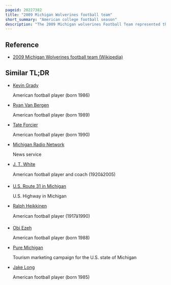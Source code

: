 ```yaml
---
pageid: 20227382
title: "2009 Michigan Wolverines football team"
short_summary: "American college football season"
description: "The 2009 Michigan wolverines Football Team represented the University of Michigan in the Fbs Season of ncaa Division I in 2009. They played their Home Games at Michigan Stadium in Ann Arbor, Michigan and competed in the Big Ten Conference. The Team attempted to rebound from its worst Season in its 130-year Football History and succeeded at first, starting the Season 4–0 and earning a No. 20 Ranking in the Polls. Over the final eight Games the Wolverines went 1–7 however, ending the Season with a 5–7 Record and failing to qualify for a Bowl Game for the second straight Year. 2008 and 2009 were Michigan's first back-to-back Sub-. 500 Seasons since 1962 and 1963 ; they also failed to win a Road Game for the first Time since 1962."
---
```


## Reference

- [2009 Michigan Wolverines football team (Wikipedia)](https://en.wikipedia.org/?curid=20227382)

## Similar TL;DR

- [Kevin Grady](/tldr/en/kevin-grady)

  American football player (born 1986)

- [Ryan Van Bergen](/tldr/en/ryan-van-bergen)

  American football player (born 1989)

- [Tate Forcier](/tldr/en/tate-forcier)

  American football player (born 1990)

- [Michigan Radio Network](/tldr/en/michigan-radio-network)

  News service

- [J. T. White](/tldr/en/j-t-white)

  American football player and coach (1920â2005)

- [U.S. Route 31 in Michigan](/tldr/en/us-route-31-in-michigan)

  U.S. Highway in Michigan

- [Ralph Heikkinen](/tldr/en/ralph-heikkinen)

  American football player (1917â1990)

- [Obi Ezeh](/tldr/en/obi-ezeh)

  American football player (born 1988)

- [Pure Michigan](/tldr/en/pure-michigan)

  Tourism marketing campaign for the U.S. state of Michigan

- [Jake Long](/tldr/en/jake-long)

  American football player (born 1985)
